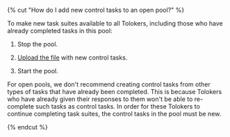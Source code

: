 {% cut "How do I add new control tasks to an open pool?" %}

To make new task suites available to all Tolokers, including those who have already completed tasks in this pool:

1. Stop the pool.

1. [Upload the file](../../../../guide/concepts/task_upload.md) with new control tasks.

1. Start the pool.

For open pools, we don't recommend creating control tasks from other types of tasks that have already been completed. This is because Tolokers who have already given their responses to them won't be able to re-complete such tasks as control tasks. In order for these Tolokers to continue completing task suites, the control tasks in the pool must be new.

{% endcut %}